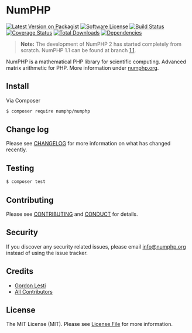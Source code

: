 # NumPHP

[![Latest Version on Packagist][ico-version]][link-packagist]
[![Software License][ico-license]](LICENSE.md)
[![Build Status][ico-travis]][link-travis]
[![Coverage Status][ico-coveralls]][link-coveralls]
[![Total Downloads][ico-downloads]][link-downloads]
[![Dependencies][ico-dependencies]][link-dependencies]

> **Note:** The development of NumPHP 2 has started completely from scratch. NumPHP 1.1 can be found at branch
> [1.1](https://github.com/NumPHP/NumPHP/tree/1.1).

NumPHP is a mathematical PHP library for scientific computing. Advanced matrix arithmetic for PHP. More information
under [numphp.org](https://numphp.org/).

## Install

Via Composer

``` bash
$ composer require numphp/numphp
```

## Change log

Please see [CHANGELOG](CHANGELOG.md) for more information on what has changed recently.

## Testing

``` bash
$ composer test
```

## Contributing

Please see [CONTRIBUTING](CONTRIBUTING.md) and [CONDUCT](CONDUCT.md) for details.

## Security

If you discover any security related issues, please email info@numphp.org instead of using the issue tracker.

## Credits

- [Gordon Lesti][link-author]
- [All Contributors][link-contributors]

## License

The MIT License (MIT). Please see [License File](LICENSE.md) for more information.

[ico-version]: https://img.shields.io/packagist/v/NumPHP/NumPHP.svg?style=flat-square
[ico-license]: https://img.shields.io/badge/license-MIT-brightgreen.svg?style=flat-square
[ico-travis]: https://img.shields.io/travis/NumPHP/NumPHP/master.svg?style=flat-square
[ico-coveralls]: https://img.shields.io/coveralls/NumPHP/NumPHP/master.svg?style=flat-square
[ico-downloads]: https://img.shields.io/packagist/dt/NumPHP/NumPHP.svg?style=flat-square
[ico-dependencies]: https://img.shields.io/librariesio/github/NumPHP/NumPHP.svg=flat-square

[link-packagist]: https://packagist.org/packages/NumPHP/NumPHP
[link-travis]: https://travis-ci.org/NumPHP/NumPHP
[link-coveralls]: https://coveralls.io/r/NumPHP/NumPHP?branch=master
[link-downloads]: https://packagist.org/packages/NumPHP/NumPHP
[link-author]: https://gordonlesti.com
[link-contributors]: ../../contributors
[link-dependencies]: https://libraries.io/packagist/numphp%2Fnumphp
